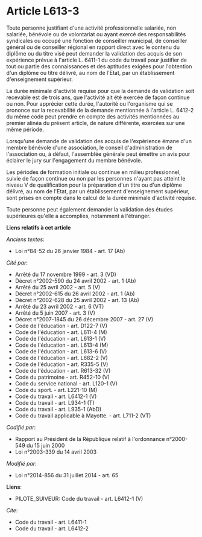 # Article L613-3

Toute personne justifiant d'une activité professionnelle salariée, non salariée, bénévole ou de volontariat ou ayant exercé
des responsabilités syndicales ou occupé une fonction de conseiller municipal, de conseiller général ou de conseiller
régional en rapport direct avec le contenu du diplôme ou du titre visé peut demander la validation des acquis de son
expérience prévue à l'article L. 6411-1 du code du travail pour justifier de tout ou partie des connaissances et des
aptitudes exigées pour l'obtention d'un diplôme ou titre délivré, au nom de l'Etat, par un établissement d'enseignement
supérieur. 

La durée minimale d'activité requise pour que la demande de validation soit recevable est de trois ans, que l'activité ait
été exercée de façon continue ou non. Pour apprécier cette durée, l'autorité ou l'organisme qui se prononce sur la
recevabilité de la demande mentionnée à l'article L. 6412-2 du même code peut prendre en compte des activités mentionnées au
premier alinéa du présent article, de nature différente, exercées sur une même période. 

Lorsqu'une demande de validation des acquis de l'expérience émane d'un membre bénévole d'une association, le conseil
d'administration de l'association ou, à défaut, l'assemblée générale peut émettre un avis pour éclairer le jury sur
l'engagement du membre bénévole.  

Les périodes de formation initiale ou continue en milieu professionnel, suivie de façon continue ou non par les personnes
n'ayant pas atteint le niveau V de qualification pour la préparation d'un titre ou d'un diplôme délivré, au nom de l'Etat,
par un établissement d'enseignement supérieur, sont prises en compte dans le calcul de la durée minimale d'activité requise. 

Toute personne peut également demander la validation des études supérieures qu'elle a accomplies, notamment à l'étranger.

**Liens relatifs à cet article**

_Anciens textes_:

  - Loi n°84-52 du 26 janvier 1984 - art. 17 (Ab)

_Cité par_:

  - Arrêté du 17 novembre 1999 - art. 3 (VD)
  - Décret n°2002-590 du 24 avril 2002 - art. 1 (Ab)
  - Arrêté du 25 avril 2002 - art. 5 (V)
  - Décret n°2002-615 du 26 avril 2002 - art. 1 (Ab)
  - Décret n°2002-628 du 25 avril 2002 - art. 13 (Ab)
  - Arrêté du 23 avril 2002 - art. 6 (VT)
  - Arrêté du 5 juin 2007 - art. 3 (V)
  - Décret n°2007-1845 du 26 décembre 2007 - art. 27 (V)
  - Code de l'éducation - art. D122-7 (V)
  - Code de l'éducation - art. L611-4 (M)
  - Code de l'éducation - art. L613-1 (V)
  - Code de l'éducation - art. L613-4 (M)
  - Code de l'éducation - art. L613-6 (V)
  - Code de l'éducation - art. L682-2 (V)
  - Code de l'éducation - art. R335-5 (V)
  - Code de l'éducation - art. R613-32 (V)
  - Code du patrimoine - art. R452-10 (V)
  - Code du service national - art. L120-1 (V)
  - Code du sport. - art. L221-10 (M)
  - Code du travail - art. L6412-1 (V)
  - Code du travail - art. L934-1 (T)
  - Code du travail - art. L935-1 (AbD)
  - Code du travail applicable à Mayotte. - art. L711-2 (VT)

_Codifié par_:

  - Rapport au Président de la République relatif à l'ordonnance n°2000-549 du 15 juin 2000
  - Loi n°2003-339 du 14 avril 2003

_Modifié par_:

  - Loi n°2014-856 du 31 juillet 2014 - art. 65

**Liens**:

  - PILOTE_SUIVEUR: Code du travail - art. L6412-1 (V)

_Cite_:

  - Code du travail - art. L6411-1
  - Code du travail - art. L6412-2
